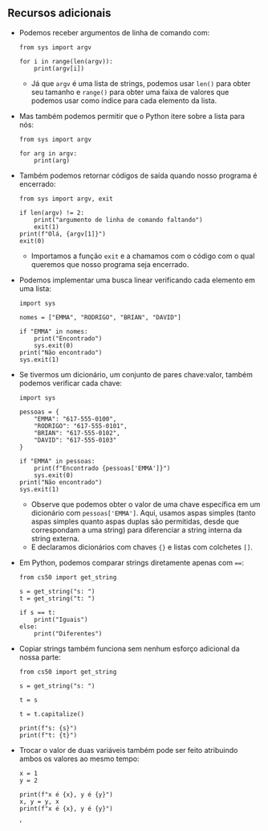 Recursos adicionais
-------------

*   Podemos receber argumentos de linha de comando com:
    
        from sys import argv
        
        for i in range(len(argv)):
            print(argv[i])
        
    
    *   Já que `argv` é uma lista de strings, podemos usar `len()` para obter seu tamanho e `range()` para obter uma faixa de valores que podemos usar como índice para cada elemento da lista.
*   Mas também podemos permitir que o Python itere sobre a lista para nós:
    
        from sys import argv
        
        for arg in argv:
            print(arg)
        
    
*   Também podemos retornar códigos de saída quando nosso programa é encerrado:
    
        from sys import argv, exit
        
        if len(argv) != 2:
            print("argumento de linha de comando faltando")
            exit(1)
        print(f"Olá, {argv[1]}")
        exit(0)
        
    
    *   Importamos a função `exit` e a chamamos com o código com o qual queremos que nosso programa seja encerrado.
*   Podemos implementar uma busca linear verificando cada elemento em uma lista:
    
        import sys
        
        nomes = ["EMMA", "RODRIGO", "BRIAN", "DAVID"]
        
        if "EMMA" in nomes:
            print("Encontrado")
            sys.exit(0)
        print("Não encontrado")
        sys.exit(1)
        
    
*   Se tivermos um dicionário, um conjunto de pares chave:valor, também podemos verificar cada chave:
    
        import sys
        
        pessoas = {
            "EMMA": "617-555-0100",
            "RODRIGO": "617-555-0101",
            "BRIAN": "617-555-0102",
            "DAVID": "617-555-0103"
        }
        
        if "EMMA" in pessoas:
            print(f"Encontrado {pessoas['EMMA']}")
            sys.exit(0)
        print("Não encontrado")
        sys.exit(1)
        
    
    *   Observe que podemos obter o valor de uma chave específica em um dicionário com `pessoas['EMMA']`. Aqui, usamos aspas simples (tanto aspas simples quanto aspas duplas são permitidas, desde que correspondam a uma string) para diferenciar a string interna da string externa.
    *   E declaramos dicionários com chaves `{}` e listas com colchetes `[]`.
*   Em Python, podemos comparar strings diretamente apenas com `==`:
    
        from cs50 import get_string
        
        s = get_string("s: ")
        t = get_string("t: ")
        
        if s == t:
            print("Iguais")
        else:
            print("Diferentes")
        
    
*   Copiar strings também funciona sem nenhum esforço adicional da nossa parte:
    
        from cs50 import get_string
        
        s = get_string("s: ")
        
        t = s
        
        t = t.capitalize()
        
        print(f"s: {s}")
        print(f"t: {t}")
        
    
*   Trocar o valor de duas variáveis também pode ser feito atribuindo ambos os valores ao mesmo tempo:
    
        x = 1
        y = 2
        
        print(f"x é {x}, y é {y}")
        x, y = y, x
        print(f"x é {x}, y é {y}")
        
    '